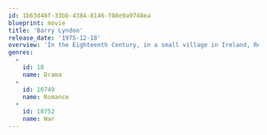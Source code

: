 ```yaml
---
id: 1b63d48f-33bb-4384-8146-f08e9a9748ea
blueprint: movie
title: 'Barry Lyndon'
release_date: '1975-12-18'
overview: 'In the Eighteenth Century, in a small village in Ireland, Redmond Barry is a young farm boy in love with his cousin Nora Brady. When Nora engages to the British Captain John Quin, Barry challenges him for a duel of pistols. He wins and escapes to Dublin, but is robbed on the road. Without any other alternative, Barry joins the British Army to fight in the Seven Years War.'
genres:
  -
    id: 18
    name: Drama
  -
    id: 10749
    name: Romance
  -
    id: 10752
    name: War
---
```

